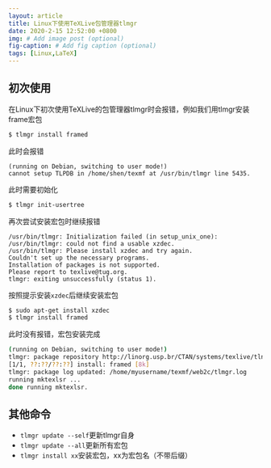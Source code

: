 ```yaml
---
layout: article
title: Linux下使用TeXLive包管理器tlmgr
date: 2020-2-15 12:52:00 +0800
img: # Add image post (optional)
fig-caption: # Add fig caption (optional)
tags: [Linux,LaTeX]
---
```


## 初次使用

在Linux下初次使用TeXLive的包管理器tlmgr时会报错，例如我们用tlmgr安装frame宏包

```bash
$ tlmgr install framed
```

此时会报错

```
(running on Debian, switching to user mode!)
cannot setup TLPDB in /home/shen/texmf at /usr/bin/tlmgr line 5435.
```

此时需要初始化

```bash
$ tlmgr init-usertree
```

再次尝试安装宏包时继续报错

```
/usr/bin/tlmgr: Initialization failed (in setup_unix_one):
/usr/bin/tlmgr: could not find a usable xzdec.
/usr/bin/tlmgr: Please install xzdec and try again.
Couldn't set up the necessary programs.
Installation of packages is not supported.
Please report to texlive@tug.org.
tlmgr: exiting unsuccessfully (status 1).
```

按照提示安装`xzdec`后继续安装宏包

```bash
$ sudo apt-get install xzdec
$ tlmgr install framed
```

此时没有报错，宏包安装完成

```bash
(running on Debian, switching to user mode!)
tlmgr: package repository http://linorg.usp.br/CTAN/systems/texlive/tlnet
[1/1, ??:??/??:??] install: framed [8k]
tlmgr: package log updated: /home/myusername/texmf/web2c/tlmgr.log
running mktexlsr ...
done running mktexlsr.
```

## 其他命令

* `tlmgr update --self`更新tlmgr自身
* `tlmgr update --all`更新所有宏包
* `tlmgr install xx`安装宏包，xx为宏包名（不带后缀）